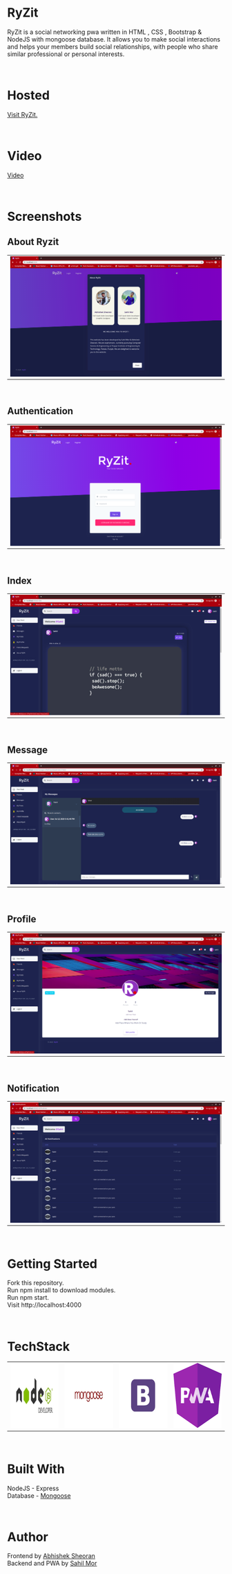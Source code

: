 # RyZit
RyZit is a social networking pwa written in HTML , CSS , Bootstrap & NodeJS with mongoose database. It allows you to make social interactions and helps your members build social relationships, with people who share similar professional or personal interests.

<br />

# Hosted
<a href="https://ryzit.herokuapp.com/" > Visit RyZit. </a>

<br />

# Video
 <a href="https://drive.google.com/file/d/1Wfaz26PC-YDgZYI_AKlsElFHrXRKRFvs/view?usp=sharing"> Video </a>

<br />

# Screenshots
## About Ryzit
<table>
  <tr>
    <td align="center"><img src="https://github.com/sahil-mor/RyZit/blob/master/Screenshots/about.png"  ></td>
  </tr>
  </table>

<br />

## Authentication
<table>
  <tr>
    <td align="center"><img src="https://github.com/sahil-mor/RyZit/blob/master/Screenshots/signin.png"  ></td>
  </tr>
  </table>

<br />

## Index
<table>
  <tr>
    <td align="center"><img src="https://github.com/sahil-mor/RyZit/blob/master/Screenshots/index.png"  ></td>
  </tr>
  </table>

<br />

## Message
<table>
  <tr>
    <td align="center"><img src="https://github.com/sahil-mor/RyZit/blob/master/Screenshots/mymsg.png"  ></td>
  </tr>
  </table>

<br />

## Profile
<table>
  <tr>
    <td align="center"><img src="https://github.com/sahil-mor/RyZit/blob/master/Screenshots/profile.png"  ></td>
  </tr>
  </table>

<br />

## Notification
<table>
  <tr>
    <td align="center"><img src="https://github.com/sahil-mor/RyZit/blob/master/Screenshots/notifications.png"  ></td>
  </tr>
  </table>

<br />



# Getting Started
Fork this repository.<br />
Run npm install to download modules.<br />
Run npm start.<br />
Visit http://localhost:4000  <br />

<br />

# TechStack
<table>
  <tr>
    <td><img src="https://github.com/sahil-mor/RyZit/blob/master/public/assets/img/theme/node.jpg" width="150px" height="150px" /></td>
    <td><img src="https://github.com/sahil-mor/RyZit/blob/master/public/assets/img/theme/mongoose.png" width="150px" height="150px" /></td>
    <td><img src="https://github.com/sahil-mor/RyZit/blob/master/public/assets/img/theme/bootstrap.jpg"  width="150px" height="150px"></td>
    <td><img src="https://github.com/sahil-mor/RyZit/blob/master/public/assets/img/theme/pwa.png"  width="150px" height="150px" />
    <br />  </td>
  </tr>
  </table>

<br />

# Built With 
NodeJS - Express <br />
Database - <a href="https://mongoosejs.com/"> Mongoose </a>  <br />


<br />

# Author
Frontend by <a href="https://github.com/sheoranabhishek"> Abhishek Sheoran </a> <br />
Backend and PWA by <a href="https://sahilmor.herokuapp.com/" > Sahil Mor </a> 

